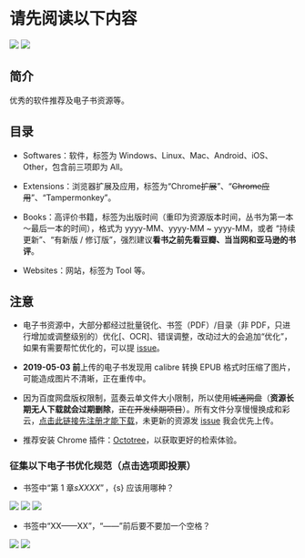 # 请先阅读以下内容

[![](https://img.shields.io/badge/made%20with-%e2%9d%a4-ff69b4.svg?style=flat-square)](#)
[![](https://img.shields.io/badge/for%201000+%20users-🐧-388adc.svg)](//shang.qq.com/wpa/qunwpa?idkey=a3bb2045ed46fc0da55c10def4752d29c20bd6e99f925434ddd758c8e34e0d96)

## 简介

优秀的软件推荐及电子书资源等。

## 目录

* Softwares：软件，标签为 Windows、Linux、Mac、Android、iOS、Other，包含前三项即为 All。

* Extensions：浏览器扩展及应用，标签为“Chrome~~扩展~~”、“~~Chrome应用~~”、“Tampermonkey”。

* Books：高评价书籍，标签为出版时间（重印为资源版本时间，丛书为第一本～最后一本的时间），格式为 yyyy-MM、yyyy-MM ~ yyyy-MM，或者 “持续更新”、“有新版 / 修订版”，强烈建议**看书之前先看豆瓣、当当网和亚马逊的书评**。

* Websites：网站，标签为 Tool 等。

## 注意

* 电子书资源中，大部分都经过批量锐化、书签（PDF）/目录（非 PDF，只进行增加或调整级别的）优化[、OCR]、错误调整，改动过大的会追加“优化”，如果有需要帮忙优化的，可以提 [issue](../../issues/3)。

* **2019-05-03 前**上传的电子书发现用 calibre 转换 EPUB 格式时压缩了图片，可能造成图片不清晰，正在重传中。

* 因为百度网盘版权限制，蓝奏云单文件大小限制，所以使用~~城通网盘~~（**资源长期无人下载就会过期删除**，~~正在开发续期项目~~）。所有文件分享慢慢换成和彩云，[点击此链接先注册才能下载](https://caiyun.feixin.10086.cn:7071/portal/newsignin/share.jsp?id=JwipEEGs8fMzR9XGMAFJbFo7NsvWPC7o3ZomLZOQvdg%3D0001591241446343&phone=176****2928)，未更新的资源发 [issue](../../issues/4) 我会优先上传。

* 推荐安装 Chrome 插件：[Octotree](https://www.chromefor.com/?s=Octotree)，以获取更好的检索体验。

### 征集以下电子书优化规范（点击选项即投票）

* 书签中“第 1 章${s}XXXX”，${s} 应该用哪种？

[![](https://api.gh-polls.com/poll/01CZWAT16HQXVZEJFVQ0YKVJWW/%E4%B8%80%E4%B8%AA%E5%8D%8A%E8%A7%92%E7%A9%BA%E6%A0%BC)](https://api.gh-polls.com/poll/01CZWAT16HQXVZEJFVQ0YKVJWW/%E4%B8%80%E4%B8%AA%E5%8D%8A%E8%A7%92%E7%A9%BA%E6%A0%BC/vote)
[![](https://api.gh-polls.com/poll/01CZWAT16HQXVZEJFVQ0YKVJWW/%E4%B8%A4%E4%B8%AA%E5%8D%8A%E8%A7%92%E7%A9%BA%E6%A0%BC)](https://api.gh-polls.com/poll/01CZWAT16HQXVZEJFVQ0YKVJWW/%E4%B8%A4%E4%B8%AA%E5%8D%8A%E8%A7%92%E7%A9%BA%E6%A0%BC/vote)
[![](https://api.gh-polls.com/poll/01CZWAT16HQXVZEJFVQ0YKVJWW/%E4%B8%80%E4%B8%AA%E5%85%A8%E8%A7%92%E7%A9%BA%E6%A0%BC)](https://api.gh-polls.com/poll/01CZWAT16HQXVZEJFVQ0YKVJWW/%E4%B8%80%E4%B8%AA%E5%85%A8%E8%A7%92%E7%A9%BA%E6%A0%BC/vote)

* 书签中“XX——XX”，“——”前后要不要加一个空格？

[![](https://api.gh-polls.com/poll/01CZWAYRRX1935XZBRSG09K2G5/true)](https://api.gh-polls.com/poll/01CZWAYRRX1935XZBRSG09K2G5/true/vote)
[![](https://api.gh-polls.com/poll/01CZWAYRRX1935XZBRSG09K2G5/false)](https://api.gh-polls.com/poll/01CZWAYRRX1935XZBRSG09K2G5/false/vote)
